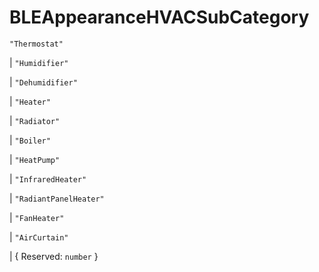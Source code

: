 # **BLEAppearanceHVACSubCategory**

`"Thermostat"`

| `"Humidifier"`

| `"Dehumidifier"`

| `"Heater"`

| `"Radiator"`

| `"Boiler"`

| `"HeatPump"`

| `"InfraredHeater"`

| `"RadiantPanelHeater"`

| `"FanHeater"`

| `"AirCurtain"`

| { Reserved: `number` }
